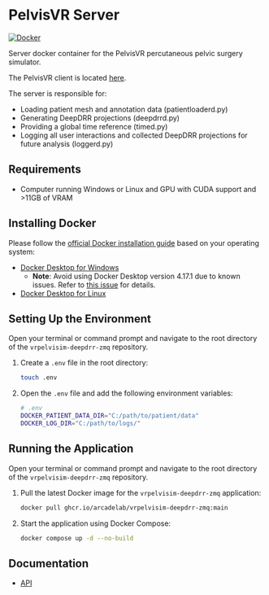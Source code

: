 # PelvisVR Server

[![Docker](https://github.com/arcadelab/vrpelvisim-deepdrr-zmq/actions/workflows/docker-publish.yml/badge.svg)](https://github.com/arcadelab/vrpelvisim-deepdrr-zmq/actions/workflows/docker-publish.yml)

<!-- ZMQ/Capnp interface for [DeepDRR](https://github.com/arcadelab/deepdrr). -->

Server docker container for the PelvisVR percutaneous pelvic surgery simulator.

The PelvisVR client is located [here](https://git.lcsr.jhu.edu/pelvisvr/vr_surgical_room).

The server is responsible for:

- Loading patient mesh and annotation data (patientloaderd.py)
- Generating DeepDRR projections (deepdrrd.py)
- Providing a global time reference (timed.py)
- Logging all user interactions and collected DeepDRR projections for future analysis (loggerd.py)

## Requirements

- Computer running Windows or Linux and GPU with CUDA support and >11GB of VRAM

## Installing Docker

Please follow the [official Docker installation guide](https://docs.docker.com/desktop/) based on your operating system:

- [Docker Desktop for Windows](https://docs.docker.com/desktop/install/windows-install/)
  - **Note**: Avoid using Docker Desktop version 4.17.1 due to known issues. Refer to [this issue](https://github.com/docker/for-win/issues/13324) for details.
- [Docker Desktop for Linux](https://docs.docker.com/desktop/install/linux-install/)

## Setting Up the Environment

Open your terminal or command prompt and navigate to the root directory of the `vrpelvisim-deepdrr-zmq` repository.

1. Create a `.env` file in the root directory:
    ```bash
    touch .env
    ```
2. Open the `.env` file and add the following environment variables:
    ```bash
    # .env
    DOCKER_PATIENT_DATA_DIR="C:/path/to/patient/data"
    DOCKER_LOG_DIR="C:/path/to/logs/"
    ```

## Running the Application

Open your terminal or command prompt and navigate to the root directory of the `vrpelvisim-deepdrr-zmq` repository.

1. Pull the latest Docker image for the `vrpelvisim-deepdrr-zmq` application:
    ```bash
    docker pull ghcr.io/arcadelab/vrpelvisim-deepdrr-zmq:main
    ```
2. Start the application using Docker Compose:
    ```bash
    docker compose up -d --no-build
    ```

## Documentation

- [API](https://pelvisvr.github.io/deepdrr_zmq/deepdrrzmq.html)
